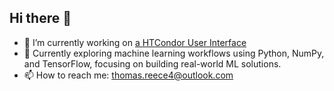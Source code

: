 ## Hi there 👋

- 🔭 I’m currently working on [a HTCondor User Interface]([https://github.com/tomreece4/fpl-helper](https://github.com/tomreece4/htcondor-interface))
- 🌱 Currently exploring machine learning workflows using Python, NumPy, and TensorFlow, focusing on building real-world ML solutions.
- 📫 How to reach me: thomas.reece4@outlook.com
